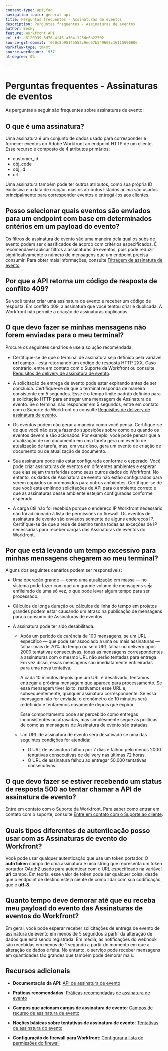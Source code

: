 ```yaml
---
content-type: api;faq
navigation-topic: general-api
title: Perguntas frequentes - Assinaturas de eventos
description: Perguntas frequentes - Assinaturas de eventos
author: Becky
feature: Workfront API
exl-id: a6120939-5d76-4f46-a304-125de6b22502
source-git-commit: f050c8b95145552c9ed67b549608c16115000606
workflow-type: tm+mt
source-wordcount: '937'
ht-degree: 0%

---
```


# Perguntas frequentes - Assinaturas de eventos

<!--
{{highlighted-preview}}
-->

As perguntas a seguir são frequentes sobre assinaturas de evento:

## O que é uma assinatura?

Uma assinatura é um conjunto de dados usado para corresponder e fornecer eventos do Adobe Workfront ao endpoint HTTP de um cliente. Esse recurso é composto de 4 atributos primários:

* customer_id
* obj_code
* obj_id
* url

Uma assinatura também pode ter outros atributos, como sua própria ID exclusiva e a data de criação, mas os atributos listados acima são usados principalmente para corresponder eventos e entregá-los aos clientes.

## Posso selecionar quais eventos são enviados para um endpoint com base em determinados critérios em um payload do evento?

Os filtros de assinatura de evento são uma maneira pela qual os subs de evento podem ser classificados de acordo com critérios especificados. É recomendável aplicar filtros a assinaturas de eventos, pois pode reduzir significativamente o número de mensagens que um endpoint precisa consumir. Para obter mais informações, consulte [Filtragem de assinatura de evento](../../wf-api/general/event-subs-api.md#event).

## Por que a API retorna um código de resposta de conflito 409?

Se você tentar criar uma assinatura de evento e receber um código de resposta: Em conflito 409, a assinatura que você tentou criar é duplicada. A Workfront não permite a criação de assinaturas duplicadas.

## O que devo fazer se minhas mensagens não forem enviadas para o meu terminal?

Procure os seguintes cenários e use a solução recomendada:

* Certifique-se de que o terminal de assinatura seja definido pela variável **url** campo—está retornando um código de resposta HTTP 2XX. Caso contrário, entre em contato com o Suporte da Workfront ou consulte [Requisitos de delivery de assinatura de evento](../../wf-api/general/setup-event-sub-endpoint.md).

* A solicitação de entrega de evento pode estar expirando antes de ser concluída. Certifique-se de que o terminal responda de maneira consistente em 5 segundos. Esse é o tempo limite padrão definido para a solicitação HTTP para entregar uma mensagem de Assinatura de evento. Se o terminal não responder em 5 segundos, entre em contato com o Suporte da Workfront ou consulte [Requisitos de delivery de assinatura de evento](../../wf-api/general/setup-event-sub-endpoint.md).
* Os eventos podem não gerar a maneira como você pensa. Certifique-se de que você não esteja fazendo suposições sobre como ou quando os eventos devem e são acionados. Por exemplo, você pode pensar que a atualização de um documento em uma tarefa gera um evento de atualização de tarefa, mas, em vez disso, gera um evento de criação de documento ou de atualização de documento.
* Sua assinatura pode não estar configurada conforme o esperado. Você pode criar assinaturas de eventos em diferentes ambientes e esperar que elas sejam transferidas como seus outros dados do Workfront. No entanto, os dados de Assinatura de evento não estão configurados para serem copiados ou promovidos para outros ambientes. Certifique-se de que você está emitindo solicitações de API para o ambiente correto e que as assinaturas desse ambiente estejam configuradas conforme esperado.
* A carga útil não foi recebida porque o endereço IP Workfront necessário não foi adicionado à  lista de permissões no firewall. Os eventos de assinatura de evento são enviados somente de alguns endereços IP. Certifique-se de que a rede de destino tenha todas as exceções de IP necessárias para receber cargas das Assinaturas de eventos do Workfront.

## Por que está levando um tempo excessivo para minhas mensagens chegarem ao meu terminal?

Alguns dos seguintes cenários podem ser responsáveis:

* Uma operação grande — como uma atualização em massa — no sistema pode fazer com que um grande volume de mensagens seja enfileirado de uma só vez, o que pode levar algum tempo para ser processado.
* Cálculos de longa duração ou cálculos de linha do tempo em projetos grandes podem estar causando um atraso na publicação de mensagens para o consumo de Assinaturas de eventos.
* A assinatura pode ter sido desabilitada.

   * Após um período de carência de 100 mensagens, se um URL específico — que pode ser associado a uma ou mais assinaturas — falhar mais de 70% do tempo ou se o URL falhar no delivery após 2000 tentativas consecutivas, todas as mensagens correspondentes a assinaturas com o mesmo URL não serão tentadas para entrega. Em vez disso, essas mensagens são imediatamente enfileiradas para uma nova tentativa.

      A cada 10 minutos depois que um URL é desativado, tentamos entregar a próxima mensagem que aparece para processamento. Se essa mensagem tiver êxito, reativamos esse URL e, subsequentemente, qualquer assinatura correspondente. Se essa mensagem não for enviada, o cronômetro de 10 minutos será redefinido e tentaremos novamente depois que expirar.

      Esse comportamento pode ser percebido como entregas inconsistentes ou atrasadas, mas simplesmente segue as políticas de como as mensagens de Assinatura de evento são tratadas.

   * Um URL de assinatura de evento será desativado se uma das seguintes condições for atendida:

      * O URL de assinatura falhou por 7 dias e falhou pelo menos 2000 tentativas consecutivas de delivery nas últimas 72 horas.
      * O URL de assinatura falhou ao entregar 50.000 tentativas consecutivas.

## O que devo fazer se estiver recebendo um status de resposta 500 ao tentar chamar a API de assinatura de evento?

Entre em contato com o Suporte da Workfront. Para saber como entrar em contato com o suporte, consulte [Entre em contato com o Suporte ao cliente](../../workfront-basics/tips-tricks-and-troubleshooting/contact-customer-support.md).

## Quais tipos diferentes de autenticação posso usar com as Assinaturas de evento do Workfront?

Você pode usar qualquer autenticação que use um token portador. O **authToken** campo de uma assinatura é uma string que representa um token portador OAuth2 usado para autenticar com o URL especificado na variável **url** campo. Em teoria, esse valor de token pode ser qualquer coisa, desde que o endpoint de destino esteja ciente de como lidar com sua codificação, que é **utf-8**.

## Quanto tempo deve demorar até que eu receba meu payload do evento das Assinaturas de eventos do Workfront?

Em geral, você pode esperar receber solicitações de entrega de evento de assinatura de evento em menos de 5 segundos a partir da alteração de dados que está sendo registrada. Em média, as notificações do webhook são recebidas em menos de 1 segundo a partir do momento em que a alteração de dados é feita. No entanto, o serviço pode receber mensagens em quantidades tão grandes que também pode demorar mais.

## Recursos adicionais

* **Documentação da API**: [API de assinatura de evento](../../wf-api/general/event-subs-api.md)

* **Práticas recomendadas**: [Práticas recomendadas de assinatura de evento](../../wf-api/general/event-sub-best-practice.md)

* **Campos que acionam cargas de assinatura de evento**: [Campos de recurso de assinatura de evento](../../wf-api/api/event-sub-resource-fields.md)

* **Noções básicas sobre tentativas de assinatura de evento**: [Tentativas de assinatura do evento](../../wf-api/api/event-sub-retries.md)

* **Configuração do firewall para Workfront**: [Configurar a  lista de permissões do firewall](../../administration-and-setup/get-started-wf-administration/configure-your-firewall.md)

